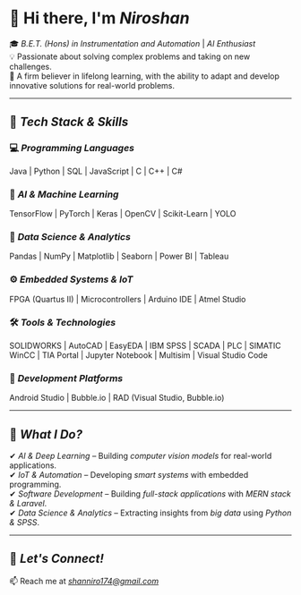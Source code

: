 # 👋 Hi there, I'm *Niroshan*  

🎓 *B.E.T. (Hons) in Instrumentation and Automation* | *AI Enthusiast*  
💡 Passionate about solving complex problems and taking on new challenges.  
🚀 A firm believer in lifelong learning, with the ability to adapt and develop innovative solutions for real-world problems.  

---

## 🔧 *Tech Stack & Skills*  

### 💻 *Programming Languages*  
Java | Python | SQL | JavaScript | C | C++ | C#  

### 🚀 *AI & Machine Learning*  
TensorFlow | PyTorch | Keras | OpenCV | Scikit-Learn | YOLO  

### 🔬 *Data Science & Analytics*  
Pandas | NumPy | Matplotlib | Seaborn | Power BI | Tableau  

### ⚙ *Embedded Systems & IoT*  
FPGA (Quartus II) | Microcontrollers | Arduino IDE | Atmel Studio  

### 🛠 *Tools & Technologies*  
SOLIDWORKS | AutoCAD | EasyEDA | IBM SPSS | SCADA | PLC | SIMATIC WinCC | TIA Portal | Jupyter Notebook | Multisim | Visual Studio Code  

### 📱 *Development Platforms*  
Android Studio | Bubble.io | RAD (Visual Studio, Bubble.io)  

---

## 🚀 *What I Do?*  

✔ *AI & Deep Learning* – Building *computer vision models* for real-world applications.  
✔ *IoT & Automation* – Developing *smart systems* with embedded programming.  
✔ *Software Development* – Building *full-stack applications* with *MERN stack & Laravel*.  
✔ *Data Science & Analytics* – Extracting insights from *big data* using *Python & SPSS*.  

---

## 📌 *Let's Connect!*  
📫 Reach me at *shanniro174@gmail.com*  


<!---
Niroshan-niron/Niroshan-niron is a ✨ special ✨ repository because its README.md (this file) appears on your GitHub profile.
You can click the Preview link to take a look at your changes.
--->
